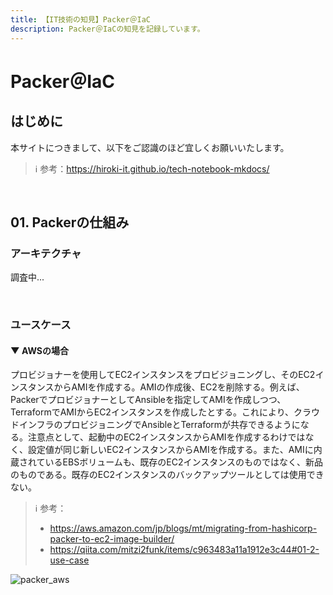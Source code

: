 ```yaml
---
title: 【IT技術の知見】Packer＠IaC
description: Packer＠IaCの知見を記録しています。
---
```


# Packer＠IaC

## はじめに

本サイトにつきまして、以下をご認識のほど宜しくお願いいたします。

> ℹ️ 参考：https://hiroki-it.github.io/tech-notebook-mkdocs/

<br>

## 01. Packerの仕組み

### アーキテクチャ

調査中...

<br>

### ユースケース

#### ▼ AWSの場合

プロビジョナーを使用してEC2インスタンスをプロビジョニングし、そのEC2インスタンスからAMIを作成する。AMIの作成後、EC2を削除する。例えば、PackerでプロビジョナーとしてAnsibleを指定してAMIを作成しつつ、TerraformでAMIからEC2インスタンスを作成したとする。これにより、クラウドインフラのプロビジョニングでAnsibleとTerraformが共存できるようになる。注意点として、起動中のEC2インスタンスからAMIを作成するわけではなく、設定値が同じ新しいEC2インスタンスからAMIを作成する。また、AMIに内蔵されているEBSボリュームも、既存のEC2インスタンスのものではなく、新品のものである。既存のEC2インスタンスのバックアップツールとしては使用できない。

> ℹ️ 参考：
>
> - https://aws.amazon.com/jp/blogs/mt/migrating-from-hashicorp-packer-to-ec2-image-builder/
> - https://qiita.com/mitzi2funk/items/c963483a11a1912e3c44#01-2-use-case

![packer_aws](https://raw.githubusercontent.com/hiroki-it/tech-notebook/master/images/packer_aws.png)

<br>
